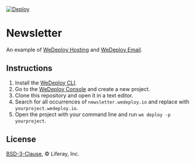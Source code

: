 [![Deploy](https://cdn.wedeploy.com/images/deploy.svg)](https://console.wedeploy.com/deploy?repo=https://github.com/wedeploy-examples/newsletter-example)

# Newsletter

An example of [WeDeploy Hosting](https://wedeploy.com/docs/hosting/) and [WeDeploy Email](https://wedeploy.com/docs/email).

## Instructions

1. Install the [WeDeploy CLI](https://wedeploy.com/docs/intro/using-the-command-line/).
2. Go to the [WeDeploy Console](https://console.wedeploy.com) and create a new project.
3. Clone this repository and open it in a text editor.
4. Search for all occurrences of `newsletter.wedeploy.io` and replace with `yourproject.wedeploy.io`.
5. Open the project with your command line and run `we deploy -p yourproject`.

## License

[BSD-3-Clause](./LICENSE.md), © Liferay, Inc.
